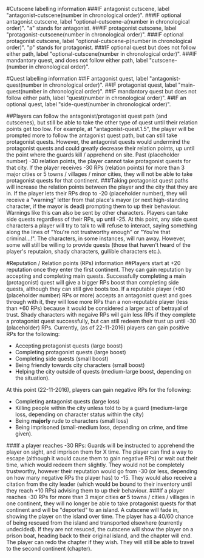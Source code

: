 #Cutscene labelling information
###IF antagonist cutscene, label "antagonist-cutscene(number in chronological order)".
###IF optional antagonist cutscene, label "optional-cutscene-a(number in chronological order)". 
"a" stands for antagonist.
###IF protagonist cutscene, label "protagonist-cutscene(number in chronological order)".
###IF optional protagonist cutscene, label "optional-cutscene-p(number in chronological order)".
"p" stands for protagonist.
###IF optional quest but does not follow either path, label "optional-cutscene(number in chronological order)".
###IF mandantory quest, and does not follow either path, label "cutscene-(number in chronological order)".

#Quest labelling information
##IF antagonist quest, label "antagonist-quest(number in chronological order)".
##IF protagonist quest, label "main-quest(number in chronological order)".
##IF mandantory quest but does not follow either path, label "quest(number in chronological order)".
##IF an optional quest, label "side-quest(number in chronological order)".
 
##Players can follow the antagonist/protagonist quest path (and cutscenes), but still be able to take the other type of quest until their relation points get too low. 
For example, at "antagonist-quest.1.5", the player will be prompted more to follow the antagonist quest path, but can still take protagonist quests. However, the antagonist quests would undermind the protagonist quests and could greatly decrease their relation points, up until the point where the guards kill / apprehend on site. Past (placeholder number) -30 relation points, the player cannot take protagonist quests for that city. If the player receives -30 RPs (relation points) for more than 3 major cities or 5 towns / villages / minor cities, they will not be able to take protagonist quests for that continent.
###Taking protagonist quest paths will increase the relation points between the player and the city that they are in. If the player lets their RPs drop to -20 (placeholder number), they will receive a "warning" letter from that place's mayor (or next high-standing character, if the mayor is dead) prompting them to up their behaviour. Warnings like this can also be sent by other characters.
Players can take side quests regardless of their RPs, up until -25. At this point, any side quest characters a player will try to talk to will refuse to interact, saying something along the lines of "You're not trustworthy enough" or "You're that criminal...!". The characters, in some instances, will run away. However, some will still be willing to provide quests (those that haven't heard of the player's reputaion, shady characters, gullible characters etc.).

#Reputation / Relation points (RPs) information
##Players start at +20 reputation once they enter the first continent. They can gain reputation by accepting and completing main quests. Successfully completing a main (protagonist) quest will give a bigger RPs boost than completing side quests, although they can still give boots too. If a reputable player (+60 (placeholder number) RPs or more) accepts an antagonist quest and goes through with it, they will lose more RPs than a non-reputable player (less than +60 RPs) because it would be considered a larger act of betrayal of trust. Shady characters with negaive RPs will gain less RPs if they complete a protagonist quest successfully, but can still redeem their trust up until -30 (placeholder) RPs. Currently, (as of 22-11-2016) players can gain positive RPs for the following:
* Accepting protagonist quests (large boost)
* Completing protagonist quests (large boost)
* Completing side quests (small boost)
* Being friendly towards city characters (small boost)
* Helping the city outside of quests (medium-large boost, depending on the situation).

At this point (22-11-2016), players can gain negative RPs for the following:
* Completing antagonist quests (large loss)
* Killing people within the city unless told to by a guard (medium-large loss, depending on character status within the city)
* Being **majorly** rude to characters (small loss)
* Being imprisoned (small-medium loss, depending on crime, and time given).

###If a player reaches -30 RPs:
Guards will be instructed to apprehend the player on sight, and imprison them for X time. The player can find a way to escape (although it would cause them to gain negative RPs) or wait out their time, which would redeem them slightly. They would not be completely trustworthy, however their reputation would go from -30 (or less, depending on how many negative RPs the player has) to -15. They would also receive a citation from the city leader (which would be bound to their inventory until they reach +10 RPs) advising them to up their behaviour. 
###If a player reaches -30 RPs for more than 3 major cities **or** 5 towns / cities / villages in one continent, they will no longer be able to take protagonist quests for that continent and will be "deported" to an island. A cutscene will fade in, showing the player on the island over time. The player has a 40/60 chance of being rescued from the island and transported elsewhere (currently undecided). If they are not resuced, the cutscene will show the player on a prison boat, heading back to their original island, and the chapter will end. The player can redo the chapter if they wish. They will still be able to travel to the second continent (chapter).
